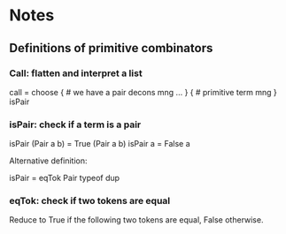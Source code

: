 # Notes

## Definitions of primitive combinators

### Call: flatten and interpret a list

call = choose {
    # we have a pair
    decons
    mng
    ...
}
{
    # primitive term
    mng
}
isPair

### isPair: check if a term is a pair

isPair (Pair a b) = True (Pair a b)
isPair a = False a

Alternative definition:

isPair = eqTok Pair typeof dup


### eqTok: check if two tokens are equal

Reduce to True if the following two tokens are equal, False otherwise.
